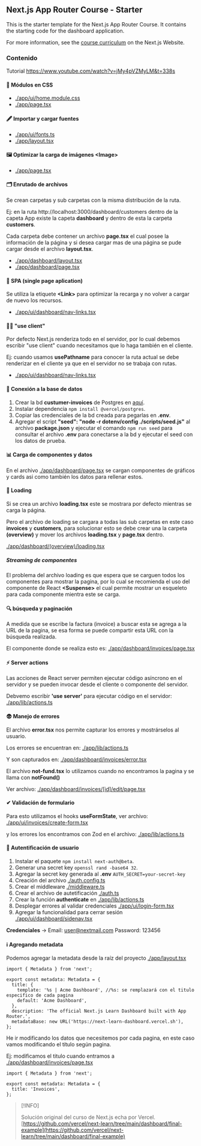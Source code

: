 ## Next.js App Router Course - Starter

This is the starter template for the Next.js App Router Course. It contains the starting code for the dashboard application.

For more information, see the [course curriculum](https://nextjs.org/learn) on the Next.js Website.

### Contenido

Tutorial https://www.youtube.com/watch?v=jMy4pVZMyLM&t=338s

#### 🎨 Módulos en CSS

- [./app/ui/home.module.css](./app/ui/home.module.css)
- [./app/page.tsx](./app/page.tsx)

#### 🖋️ Importar y cargar fuentes

- [./app/ui/fonts.ts](./app/ui/fonts.ts)
- [./app/layout.tsx](./app/layout.tsx)

#### 🖼️ Optimizar la carga de imágenes \<Image\>

- [./app/page.tsx](./app/page.tsx)

#### 🗂️ Enrutado de archivos

Se crean carpetas y sub carpetas con la misma distribución de la ruta.

Ej: en la ruta http://localhost:3000/dashboard/customers dentro de la capeta App existe la capeta **dashboard** y dentro de esta la carpeta **customers**.

Cada carpeta debe contener un archivo **page.tsx** el cual posee la información de la página y si desea cargar mas de una página se pude cargar desde el archivo **layout.tsx**.

- [./app/dashboard/layout.tsx](./app/dashboard/layout.tsx)
- [./app/dashboard/page.tsx](./app/dashboard/page.tsx)

#### 📑 SPA (single page aplication)

Se utiliza la etiquete **\<Link\>** para optimizar la recarga y no volver a cargar de nuevo los recursos.

- [./app/ui/dashboard/nav-links.tsx](./app/ui/dashboard/nav-links.tsx)

#### 👨‍💻 "use client"

Por defecto Next.js renderiza todo en el servidor, por lo cual debemos escribir "use client" cuando necesitamos que lo haga también en el cliente.

Ej: cuando usamos **usePathname** para conocer la ruta actual se debe renderizar en el cliente ya que en el servidor no se trabaja con rutas.

- [./app/ui/dashboard/nav-links.tsx](./app/ui/dashboard/nav-links.tsx)

#### 💾 Conexión a la base de datos

1. Crear la bd **custumer-invoices** de Postgres en [aquí](https://vercel.com/mauricios-projects-2e094972/~/stores).
2. Instalar dependencia `npm install @vercel/postgres`.
3. Copiar las credenciales de la bd creada para pegarlas en **.env**.
4. Agregar el script **"seed": "node -r dotenv/config ./scripts/seed.js"** al archivo **package.json** y ejecutar el comando `npm run seed` para consultar el archivo **.env** para conectarse a la bd y ejecutar el seed con los datos de prueba.

#### 📊 Carga de componentes y datos

En el archivo [./app/dashboard/page.tsx](./app/dashboard/page.tsx) se cargan componentes de gráficos y cards asi como también los datos para rellenar estos.

#### 🔄 Loading

Si se crea un archivo **loading.tsx** este se mostrara por defecto mientras se carga la página.

Pero el archivo de loading se cargara a todas las sub carpetas en este caso **invoices** y **customers**, para solucionar esto se debe crear una la carpeta **(overview)** y mover los archivos **loading.tsx** y **page.tsx** dentro.

[./app/dashboard/(overview)/loading.tsx](<./app/dashboard/(overview)/loading.tsx>)

##### Streaming de componentes

El problema del archivo loading es que espera que se carguen todos los componentes para mostrar la pagina, por lo cual se recomienda el uso del componente de React **\<Suspense\>** el cual permite mostrar un esqueleto para cada componente mientra este se carga.

#### 🔍 búsqueda y paginación

A medida que se escribe la factura (invoice) a buscar esta se agrega a la URL de la pagina, se esa forma se puede compartir esta URL con la búsqueda realizada.

El componente donde se realiza esto es:
[./app/dashboard/invoices/page.tsx](./app/dashboard/invoices/page.tsx)

#### ⚡️ Server actions

Las acciones de React server permiten ejecutar código asíncrono en el servidor y se pueden invocar desde el cliente o componente del servidor.

Debvemo escribir **'use server'** para ejecutar código en el servidor:
[./app/lib/actions.ts](./app/lib/actions.ts)

#### 😨 Manejo de errores

El archivo **error.tsx** nos permite capturar los errores y mostrárselos al usuario.

Los errores se encuentran en: [./app/lib/actions.ts](./app/lib/actions.ts)

Y son capturados en: [./app/dashboard/invoices/error.tsx](./app/dashboard/invoices/error.tsx)

El archivo **not-fund.tsx** lo utilizamos cuando no encontramos la pagina y se llama con **notFound()**

Ver archivo: [./app/dashboard/invoices/[id]/edit/page.tsx](./app/dashboard/invoices/[id]/edit/page.tsx)

#### ✔ Validación de formulario

Para esto utilizamos el hooks **useFormState**, ver archivo: [./app/ui/invoices/create-form.tsx](./app/ui/invoices/create-form.tsx)

y los errores los encontramos con Zod en el archivo: [./app/lib/actions.ts](./app/lib/actions.ts)

#### 🔐 Autentificación de usuario

1. Instalar el paquete `npm install next-auth@beta`.
2. Generar una secret key `openssl rand -base64 32`.
3. Agregar la secret key generada al **.env** `AUTH_SECRET=your-secret-key`
4. Creación del archivo [./auth.config.ts](./auth.config.ts)
5. Crear el middleware [./middleware.ts](./middleware.ts)
6. Crear el archivo de autetificación [./auth.ts](./auth.ts)
7. Crear la función **authenticate** en [./app/lib/actions.ts](./app/lib/actions.ts)
8. Desplegar errores al validar credenciales [./app/ui/login-form.tsx](./app/ui/login-form.tsx)
9. Agregar la funcionalidad para cerrar sesión [./app/ui/dashboard/sidenav.tsx](./app/ui/dashboard/sidenav.tsx)

**Credenciales** -> Email: user@nextmail.com Password: 123456

#### ℹ️ Agregando metadata

Podemos agregar la metadata desde la raíz del proyecto [./app/layout.tsx](./app/layout.tsx)

```
import { Metadata } from 'next';

export const metadata: Metadata = {
  title: {
    template: '%s | Acme Dashboard', //%s: se remplazará con el titulo especifico de cada pagina
    default: 'Acme Dashboard',
  },
  description: 'The official Next.js Learn Dashboard built with App Router.',
  metadataBase: new URL('https://next-learn-dashboard.vercel.sh'),
};
```

He ir modificando los datos que necesitemos por cada pagina, en este caso vamos modificando el título según pagina.

Ej: modificamos el titulo cuando entramos a [./app/dashboard/invoices/page.tsx](./app/dashboard/invoices/page.tsx)

```
import { Metadata } from 'next';

export const metadata: Metadata = {
  title: 'Invoices',
};
```

> [!INFO]
>
> Solución original del curso de Next.js echa por Vercel.
> [https://github.com/vercel/next-learn/tree/main/dashboard/final-example](https://github.com/vercel/next-learn/tree/main/dashboard/final-example)

